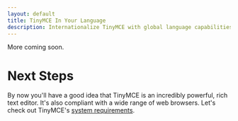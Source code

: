 ```yaml
---
layout: default
title: TinyMCE In Your Language
description: Internationalize TinyMCE with global language capabilities.
---
```


More coming soon.

# Next Steps

By now you'll have a good idea that TinyMCE is an incredibly powerful, rich text editor. It's also compliant with a wide range of web browsers. Let's check out TinyMCE's [system requirements](../system-requirements/).
